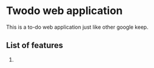 # Twodo web application 

This is a to-do web application just like other google keep. 

## List of features

1.
